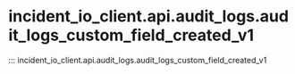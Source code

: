 # incident_io_client.api.audit_logs.audit_logs_custom_field_created_v1

::: incident_io_client.api.audit_logs.audit_logs_custom_field_created_v1
